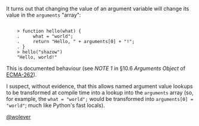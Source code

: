 It turns out that changing the value of an argument variable will change its
value in the `arguments` "array":

<code>
    > function hello(what) {
    .     what = "world";
    .     return "Hello, " + arguments[0] + "!";
    . }
    > hello("shazow")
    "Hello, world!"
</code>

This is documented behaviour (see *NOTE 1* in &#167;10.6 *Arguments Object* of
[ECMA-262](http://es5.github.com/#x10.6)).

I suspect, without evidence, that this allows named argument value lookups to
be transformed at compile time into a lookup into the `arguments` array (so,
for example, the `what = "world";` would be transformed into `arguments[0] =
"world"`; much like Python's fast locals).

[@wolever](http://twitter.com/wolever)
